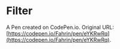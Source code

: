 # Filter

A Pen created on CodePen.io. Original URL: [https://codepen.io/Fahrin/pen/eYKRwRq](https://codepen.io/Fahrin/pen/eYKRwRq).

